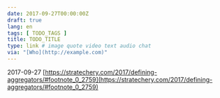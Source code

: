 ```yaml
---
date: 2017-09-27T00:00:00Z
draft: true
lang: en
tags: [ TODO_TAGS ]
title: TODO_TITLE
type: link # image quote video text audio chat
via: "[Who](http://example.com)"
---
```



2017-09-27
[https://stratechery.com/2017/defining-aggregators/#footnote_0_2759](https://stratechery.com/2017/defining-aggregators/#footnote_0_2759)

